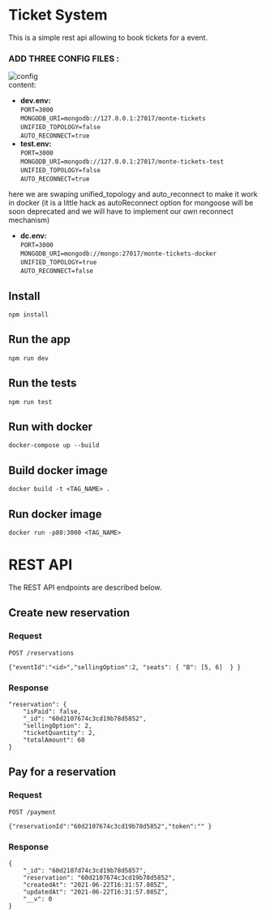 # Ticket System

This is a simple rest api allowing to book tickets for a event.


### ADD THREE CONFIG FILES :<br />

![config](https://user-images.githubusercontent.com/15052640/67874962-00b24680-fb36-11e9-8eb3-434a1ad5265f.png)<br />
content:

- **dev.env:**<br />
  `PORT=3000`<br />
  `MONGODB_URI=mongodb://127.0.0.1:27017/monte-tickets`<br />
  `UNIFIED_TOPOLOGY=false`<br />
  `AUTO_RECONNECT=true`<br />
- **test.env:**<br />
  `PORT=3000`<br />
  `MONGODB_URI=mongodb://127.0.0.1:27017/monte-tickets-test`<br />
  `UNIFIED_TOPOLOGY=false`<br />
  `AUTO_RECONNECT=true`<br />

here we are swaping unified_topology and auto_reconnect to make it work in docker
(it is a little hack as autoReconnect option for mongoose will be soon deprecated and we will have to implement our own reconnect mechanism)
- **dc.env:**<br />
  `PORT=3000`<br />
  `MONGODB_URI=mongodb://mongo:27017/monte-tickets-docker`<br />
  `UNIFIED_TOPOLOGY=true`<br />
  `AUTO_RECONNECT=false`<br />

## Install

    npm install

## Run the app

    npm run dev

## Run the tests

    npm run test

## Run with docker

    docker-compose up --build

## Build docker image

    docker build -t <TAG_NAME> .

## Run docker image

    docker run -p80:3000 <TAG_NAME>

# REST API

The REST API endpoints are described below.

## Create new reservation

### Request

`POST /reservations`

    {"eventId":"<id>","sellingOption":2, "seats": { "B": [5, 6]  } }

### Response

    "reservation": {
        "isPaid": false,
        "_id": "60d2107674c3cd19b78d5852",
        "sellingOption": 2,
        "ticketQuantity": 2,
        "totalAmount": 60
    }

## Pay for a reservation

### Request

`POST /payment`

    {"reservationId":"60d2107674c3cd19b78d5852","token":"" }

### Response

    {
        "_id": "60d2107d74c3cd19b78d5857",
        "reservation": "60d2107674c3cd19b78d5852",
        "createdAt": "2021-06-22T16:31:57.085Z",
        "updatedAt": "2021-06-22T16:31:57.085Z",
        "__v": 0
    }
